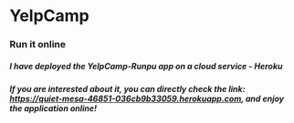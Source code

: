# YelpCamp
### Run it online
##### I have deployed the YelpCamp-Runpu app on a cloud service - Heroku
##### If you are interested about it, you can directly check the link: https://quiet-mesa-46851-036cb9b33059.herokuapp.com, and enjoy the application online!
